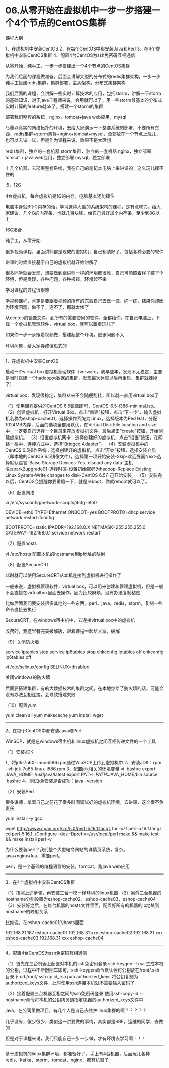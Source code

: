 # 06.从零开始在虚拟机中一步一步搭建一个4个节点的CentOS集群
课程大纲

1、在虚拟机中安装CentOS
2、在每个CentOS中都安装Java和Perl
3、在4个虚拟机中安装CentOS集群
4、配置4台CentOS为ssh免密码互相通信

从零开始，纯手工，一步一步搭建出一个4个节点的CentOS集群

为我们后面的课程做准备，后面会讲解大型的分布式的redis集群架构，一步一步纯手工搭建redis集群，集群部署，主从架构，分布式集群架构

我们后面的课程，会讲解一些实时计算技术的应用，包括storm，讲解一下storm的基础知识，对于java工程师来说，会用就可以了，用一些storm最基本的分布式实时计算的feature就ok了，搭建一个storm的集群

部署我们整套的系统，nginx，tomcat+java web应用，mysql

尽量以真实的网络拓扑的环境，去给大家演示一下整套系统的部署，不要所有东西，redis集群+storm集群+nginx+tomcat+mysql，全部放在一个节点上玩儿，也可以去试一试，但是作为课程来说，效果不是太理想

redis集群，独立的一套机器
storm集群，独立的一套机器
nginx，独立部署
tomcat + java web应用，独立部署
mysql，独立部署

十几个机器，去部署整套系统，我在自己的笔记本电脑上来讲课的，这么玩儿撑不住的

i5，12G

4台虚拟机，每台虚拟机是1G的内存，电脑基本还能撑住

电脑本身就6个G内存的话，学习这种大型的系统架构的课程，是有点吃力，给大家建议，几个G的内存条，也就几百块钱，给自己最好加个内存条，至少到8G以上

16G凑合

纯手工，从零开始

很多视频课程，里面讲师都是现成的虚拟机，自己都装好了，包括各种必要的软件

讲课的时候直接基于自己的虚拟机就开始讲解了

很多同学就会发现，想要做到跟讲师一样的环境都很难，自己可能照着样子装了个环境，但是发现，各种问题，各种报错，环境起不来

学习课程的过程很艰难

学视频课程，肯定是要跟着视频的所有的东西自己去做一做，练一练，结果你却因为环境问题，做不了，连不了，那就太惨了

从centos的镜像文件，到所有的需要使用的软件，全都给你，在自己电脑上，下载一个虚拟机管理软件，virtual box，就可以跟着玩儿了

如果你一步一步跟着视频做，搭建起整个环境，应该问题不大

环境问题，给大家弄成傻瓜式的

------------------------------------------------------------------------------------------

1、在虚拟机中安装CentOS

启动一个virtual box虚拟机管理软件（vmware，我早些年，发现不太稳定，主要是当时搭建一个hadoop大数据的集群，发现每次休眠以后再重启，集群就挂掉了）

virtual box，发现很稳定，集群从来不会随便乱挂，所以就一直用virtual box了

（1）使用课程提供的CentOS 6.5镜像即可，CentOS-6.5-i386-minimal.iso。
（2）创建虚拟机：打开Virtual Box，点击“新建”按钮，点击“下一步”，输入虚拟机名称为eshop-cache01，选择操作系统为Linux，选择版本为Red Hat，分配1024MB内存，后面的选项全部用默认，在Virtual Disk File location and size中，一定要自己选择一个目录来存放虚拟机文件，最后点击“create”按钮，开始创建虚拟机。
（3）设置虚拟机网卡：选择创建好的虚拟机，点击“设置”按钮，在网络一栏中，连接方式中，选择“Bridged Adapter”。
（4）安装虚拟机中的CentOS 6.5操作系统：选择创建好的虚拟机，点击“开始”按钮，选择安装介质（即本地的CentOS 6.5镜像文件），选择第一项开始安装-Skip-欢迎界面Next-选择默认语言-Baisc Storage Devices-Yes, discard any data-主机名:spark2upgrade01-选择时区-设置初始密码为hadoop-Replace Existing Linux System-Write changes to disk-CentOS 6.5自己开始安装。
（5）安装完以后，CentOS会提醒你要重启一下，就是reboot，你就reboot就可以了。

（6）配置网络

vi /etc/sysconfig/network-scripts/ifcfg-eth0

DEVICE=eth0
TYPE=Ethernet
ONBOOT=yes
BOOTPROTO=dhcp
service network restart
ifconfig

BOOTPROTO=static
IPADDR=192.168.0.X
NETMASK=255.255.255.0
GATEWAY=192.168.0.1
service network restart

（7）配置hosts

vi /etc/hosts
配置本机的hostname到ip地址的映射

（8）配置SecureCRT

此时就可以使用SecureCRT从本机连接到虚拟机进行操作了

一般来说，虚拟机管理软件，virtual box，可以用来创建和管理虚拟机，但是一般不会直接在virtualbox里面去操作，因为比较麻烦，没有办法复制粘贴

比如后面我们要安装很多其他的一些东西，perl，java，redis，storm，复制一些命令直接去执行

SecureCRT，在windows宿主机中，去连接virtual box中的虚拟机

收费的，我这里有完美破解版，跟着课程一起给大家，破解

（9）关闭防火墙

service iptables stop
service ip6tables stop
chkconfig iptables off
chkconfig ip6tables off

vi /etc/selinux/config
SELINUX=disabled

关闭windows的防火墙

后面要搭建集群，有的大数据技术的集群之间，在本地你给了防火墙的话，可能会没有办法互相连接，会导致搭建失败

（10）配置yum

yum clean all
yum makecache
yum install wget

------------------------------------------------------------------------------------------

2、在每个CentOS中都安装Java和Perl

WinSCP，就是在windows宿主机和linux虚拟机之间互相传递文件的一个工具

（1）安装JDK

1、将jdk-7u60-linux-i586.rpm通过WinSCP上传到虚拟机中
2、安装JDK：rpm -ivh jdk-7u65-linux-i586.rpm
3、配置jdk相关的环境变量
vi .bashrc
export JAVA_HOME=/usr/java/latest
export PATH=$PATH:$JAVA_HOME/bin
source .bashrc
4、测试jdk安装是否成功：java -version

（2）安装Perl

很多讲师，拿着自己之前花了很多时间调试好的虚拟机环境，去讲课，这个很不负责任

yum install -y gcc

wget http://www.cpan.org/src/5.0/perl-5.16.1.tar.gz
tar -xzf perl-5.16.1.tar.gz
cd perl-5.16.1
./Configure -des -Dprefix=/usr/local/perl
make && make test && make install
perl -v

为什么要装perl？我们整个大型电商网站的详情页系统，复杂。java+nginx+lua，需要perl。

perl，是一个基础的编程语言的安装，tomcat，跑java web应用

------------------------------------------------------------------------------------------

3、在4个虚拟机中安装CentOS集群

（1）按照上述步骤，再安装三台一模一样环境的linux机器
（2）另外三台机器的hostname分别设置为eshop-cache02，eshop-cache03，eshop-cache04
（3）安装好之后，在每台机器的hosts文件里面，配置好所有的机器的ip地址到hostname的映射关系

比如说，在eshop-cache01的hosts里面

192.168.31.187 eshop-cache01
192.168.31.xxx eshop-cache02
192.168.31.xxx eshop-cache03
192.168.31.xxx eshop-cache04

------------------------------------------------------------------------------------------

4、配置4台CentOS为ssh免密码互相通信

（1）首先在三台机器上配置对本机的ssh免密码登录
ssh-keygen -t rsa
生成本机的公钥，过程中不断敲回车即可，ssh-keygen命令默认会将公钥放在/root/.ssh目录下
cd /root/.ssh
cp id_rsa.pub authorized_keys
将公钥复制为authorized_keys文件，此时使用ssh连接本机就不需要输入密码了

（2）接着配置三台机器互相之间的ssh免密码登录
使用ssh-copy-id -i hostname命令将本机的公钥拷贝到指定机器的authorized_keys文件中

java，在公司里做项目，有几个人是自己去维护linux集群的啊？？？？？

几乎没有，很少很少，类似这一讲要做的事情，其实都是SRE，运维的同学，去做的

但是对于课程来说，我们只能自己一步一步做，才有环境去学习啊！！！

------------------------------------------------------------------------------------------

基于虚拟机的linux集群环境，都准备好了，手上有4台机器，后面玩儿各种redis、kafka、storm、tomcat、nginx，都有机器了